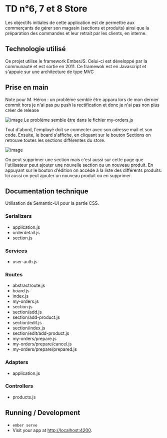 # TD n°6, 7 et 8 Store

Les objectifs initiales de cette application est de permettre aux commerçants de gérer son magasin (sections et produits) 
ainsi que la préparation des commandes et leur retrait par les clients, en interne. 


## Technologie utilisé
Ce projet utilise le framework EmberJS. Celui-ci est développé par la communauté et est sortie en 2011.
Ce framewok est en Javascript et s'appuie sur une architecture de type MVC 


## Prise en main
Note pour M. Héron : un problème semble être apparu lors de mon dernier commit hors je n'ai pas pu push la rectification et donc je n'ai pas non plus créer de release

![image](https://user-images.githubusercontent.com/77676647/114320811-0e843d80-9b18-11eb-836f-612d86ab3190.png)
Le problème semble être dans le fichier my-orders.js

Tout d'abord, l'employé doit se connecter avec son adresse mail et son code.
Ensuite, le board s'affiche, en cliquant sur le bouton Sections on retrouve toutes les sections différentes du store.

![image](https://user-images.githubusercontent.com/77676647/114320881-6753d600-9b18-11eb-99c7-04480d8fcb82.png)

On peut supprimer une section mais c'est aussi sur cette page que l'utilisateur peut ajouter une nouvelle section ou un nouveau produit.
En appuyant sur le bouton d'édition on accède à la liste des différents produits. Ici aussi on peut ajouter un nouveau produit ou en supprimer.

## Documentation technique
Utilisation de Semantic-UI pour la partie CSS.
### Serializers
- application.js
- orderdetail.js
- section.js
### Services
- user-auth.js
### Routes
- abstractroute.js
- board.js
- index.js
- my-orders.js
- section.js
- section/add.js
- section/add-product.js
- section/edit.js
- section/index.js
- section/edit/add-product.js
- my-orders/prepare.js
- my-orders/prepare/cancel.js
- my-orders/prepare/prepared.js
### Adapters
- application.js
### Controllers
- products.js

## Running / Development

* `ember serve`
* Visit your app at [http://localhost:4200](http://localhost:4200).



